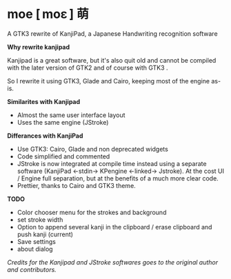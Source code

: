 moe [ moɛ ] 萌
===

A GTK3 rewrite of KanjiPad, a Japanese Handwriting recognition software

<b>Why rewrite kanjipad</b>

Kanjipad is a great software, but it's also quit old and cannot be compiled
with the later version of GTK2 and of course with GTK3 .

So I rewrite it using GTK3, Glade and Cairo, keeping most of the engine as-is. 

<b>Similarites with Kanjipad</b>

* Almost the same user interface layout
* Uses the same engine (JStroke)

<b>Differances with KanjiPad</b>

* Use GTK3: Cairo, Glade and non deprecated widgets
* Code simplified and commented
* JStroke is now integrated at compile time instead using a separate software
  (KanjiPad <-stdin-> KPengine <-linked-> Jstroke). At the cost UI / Engine full
  separation, but at the benefits of a much more clear code.  
* Prettier, thanks to Cairo and GTK3 theme.


<b>TODO</b>

* Color chooser menu for the strokes and background
* set stroke width
* Option to append several kanji in the clipboard / erase clipboard and push kanji (current)
* Save settings
* about dialog 
  
<i>Credits for the Kanjipad and JStroke softwares goes to the original author 
and contributors. </i>
